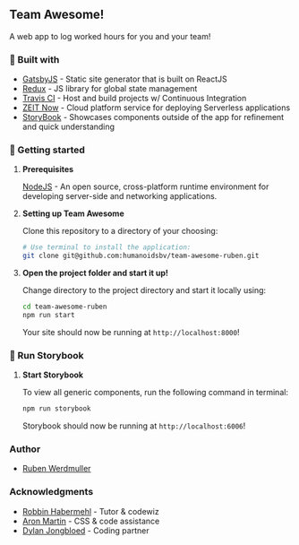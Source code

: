 ## Team Awesome!

A web app to log worked hours for you and your team!

### 🎨 Built with

- [GatsbyJS](https://github.com/gatsbyjs/gatsby) - Static site generator that is built on ReactJS
- [Redux](https://redux.js.org/) - JS library for global state management
- [Travis CI](https://travis-ci.org/) - Host and build projects w/ Continuous Integration
- [ZEIT Now](https://zeit.co/now) - Cloud platform service for deploying Serverless applications
- [StoryBook](https://github.com/storybooks/storybook) - Showcases components outside of the app for refinement and quick understanding

### 💪 Getting started

1.  **Prerequisites**

    [NodeJS](https://nodejs.org/en/) - An open source, cross-platform runtime environment for developing server-side and networking applications.

2.  **Setting up Team Awesome**

    Clone this repository to a directory of your choosing:

    ```sh
    # Use terminal to install the application:
    git clone git@github.com:humanoidsbv/team-awesome-ruben.git
    ```

3.  **Open the project folder and start it up!**

    Change directory to the project directory and start it locally using:

    ```sh
    cd team-awesome-ruben
    npm run start
    ```

    Your site should now be running at `http://localhost:8000`!

### 👀 Run Storybook

1.  **Start Storybook**

    To view all generic components, run the following command in terminal:

    ```sh
    npm run storybook
    ```

    Storybook should now be running at `http://localhost:6006`!

### Author

- [Ruben Werdmuller](https://github.com/rubenwerdmuller)

### Acknowledgments

- [Robbin Habermehl](https://github.com/RobbinHabermehl) - Tutor & codewiz
- [Aron Martin](http://www.aronmartin.com) - CSS & code assistance
- [Dylan Jongbloed](https://github.com/dylanjongbloed) - Coding partner

